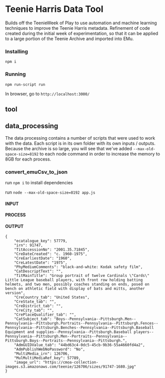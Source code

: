 # Teenie Harris Data Tool

Builds off the TeenieWeek of Play to use automation and machine learning techniques to improve the Teenie Harris metadata. Refinement of code created during the initial week of experimentation, so that it can be applied to a large portion of the Teenie Archive and imported into EMu.

### Installing
```npm i```
### Running
```npm run-script run```

In browser, go to ```http://localhost:3000/```


## tool

## data_processing

The data processing contains a number of scripts that were used to work with the data. Each script is in its own folder with its own inputs / outputs. Because the archive is so large, you will see that we've added `--max-old-space-size=8192` to each node command in order to increase the memory to 8GB for each process. 

### convert_emuCsv_to_json

run `npm i` to install dependencies

run `node --max-old-space-size=8192 app.js`

#### INPUT

#### PROCESS

#### OUTPUT
```
{
	"ecatalogue_key": 57779,
	"irn": 91747,
	"TitAccessionNo": "2001.35.71845",
	"CreDateCreated": "c. 1960-1975",
	"CreEarliestDate": "1960",
	"CreLatestDate": "1975",
	"PhyMediumComments": "black-and-white: Kodak safety film",
	"CatDescriptText": "",
	"TitMainTitle": "Group portrait of twelve Cardinals \"Cards\" Little League baseball players, with front row holding batting helmets, and two men, possibly coaches standing on ends, posed on bench on athletic field with display of bats and mitts, another version",
	"CreCountry_tab": "United States",
	"CreState_tab": "",
	"CreDistrict_tab": "",
	"CreCity_tab": "",
	"CrePlaceQualifier_tab": "",
	"CatSubject_tab": "Boys--Pennsylvania--Pittsburgh.Men--Pennsylvania--Pittsburgh.Portraits--Pennsylvania--Pittsburgh.Fences--Pennsylvania--Pittsburgh.Benches--Pennsylvania--Pittsburgh.Baseball Equipment and supplies--Pennsylvania--Pittsburgh.Baseball players--Pennsylvania--Pittsburgh.Men--Portraits--Pennsylvania--Pittsburgh.Boys--Portraits--Pennsylvania--Pittsburgh.",
	"AdmGUIDValue_tab": "44bd63c4-0dc5-45cb-9b36-55a4660fd4a2",
	"AdmPublishWebNoPassword": "No",
	"MultiMedia_irn": 126706,
	"MulMultiMediaRef_key": 57789,
	"image_url": "https://cmoa-collection-images.s3.amazonaws.com/teenie/126706/sizes/91747-1680.jpg"
}
```

